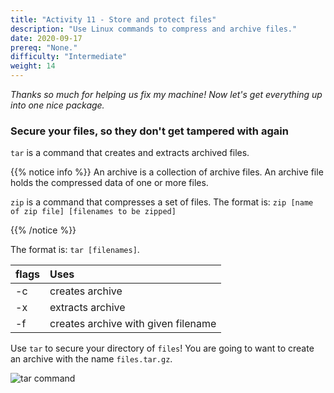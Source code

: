 ```yaml
---
title: "Activity 11 - Store and protect files"
description: "Use Linux commands to compress and archive files."
date: 2020-09-17
prereq: "None."
difficulty: "Intermediate"
weight: 14
---
```


*Thanks so much for helping us fix my machine! Now let's get everything up into one nice package.*

### Secure your files, so they don't get tampered with again

`tar` is a command that creates and extracts archived files.  

{{% notice info %}}
An archive is a collection of archive files. An archive file holds the compressed data of one or more files.

`zip` is a command that compresses a set of files.  The format is: `zip [name of zip file] [filenames to be zipped]`

{{% /notice %}}

The format is: `tar [filenames]`.

| flags | Uses                                |
| :---- | :---------------------------------- |
| -c    | creates archive                     |
| -x    | extracts archive                    |
| -f    | creates archive with given filename |

Use `tar` to secure your directory of `files`! You are going to want to create an archive with the name `files.tar.gz`.

![tar command](../images/Act11.png?classes=border,shadow)
